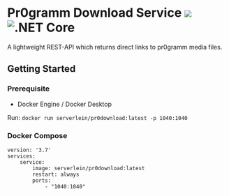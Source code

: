 # Pr0gramm Download Service [![](https://images.microbadger.com/badges/version/serverlein/pr0download.svg)](https://microbadger.com/images/serverlein/pr0download "Get your own version badge on microbadger.com") ![.NET Core](https://github.com/JohannesBauer97/Pr0grammDownloadService/workflows/.NET%20Core/badge.svg?branch=master)
A lightweight REST-API which returns direct links to pr0gramm media files.

## Getting Started

### Prerequisite
* Docker Engine / Docker Desktop

Run: `docker run serverlein/pr0download:latest -p 1040:1040`

### Docker Compose
```
version: '3.7'
services:
    service:
        image: serverlein/pr0download:latest
        restart: always
        ports:
            - "1040:1040"
```
